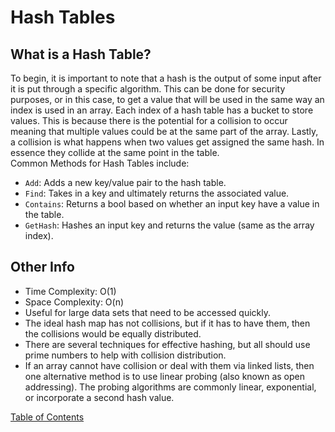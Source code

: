 # Hash Tables

## What is a Hash Table?
To begin, it is important to note that a hash is the output of some input after it is put through a specific algorithm. This can be done for security purposes, or in this case, to get a value that will be used in the same way an index is used in an array. Each index of a hash table has a bucket to store values. This is because there is the potential for a collision to occur meaning that multiple values could be at the same part of the array. Lastly, a collision is what happens when two values get assigned the same hash. In essence they collide at the same point in the table.</br>
Common Methods for Hash Tables include:
- `Add`: Adds a new key/value pair to the hash table.
- `Find`: Takes in a key and ultimately returns the associated value.
- `Contains`: Returns a bool based on whether an input key have a value in the table.
- `GetHash`: Hashes an input key and returns the value (same as the array index).

## Other Info
- Time Complexity: O(1)
- Space Complexity: O(n)
- Useful for large data sets that need to be accessed quickly.
- The ideal hash map has not collisions, but if it has to have them, then the collisions would be equally distributed.
- There are several techniques for effective hashing, but all should use prime numbers to help with collision distribution.
- If an array cannot have collision or deal with them via linked lists, then one alternative method is to use linear probing (also known as open addressing). The probing algorithms are commonly linear, exponential, or incorporate a second hash value.



[Table of Contents](README.md)